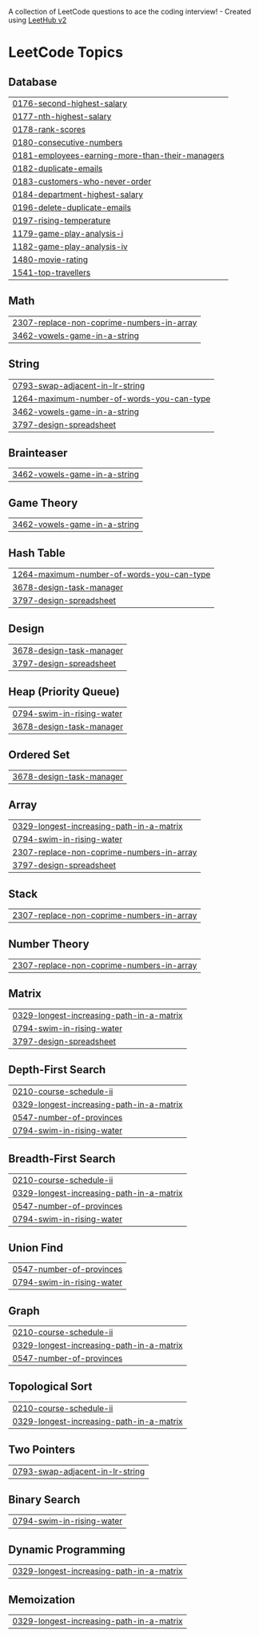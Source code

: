 A collection of LeetCode questions to ace the coding interview! - Created using [LeetHub v2](https://github.com/arunbhardwaj/LeetHub-2.0)
<!---LeetCode Topics Start-->
# LeetCode Topics
## Database
|  |
| ------- |
| [0176-second-highest-salary](https://github.com/rizzzabh/LeetCodeAccepts/tree/master/0176-second-highest-salary) |
| [0177-nth-highest-salary](https://github.com/rizzzabh/LeetCodeAccepts/tree/master/0177-nth-highest-salary) |
| [0178-rank-scores](https://github.com/rizzzabh/LeetCodeAccepts/tree/master/0178-rank-scores) |
| [0180-consecutive-numbers](https://github.com/rizzzabh/LeetCodeAccepts/tree/master/0180-consecutive-numbers) |
| [0181-employees-earning-more-than-their-managers](https://github.com/rizzzabh/LeetCodeAccepts/tree/master/0181-employees-earning-more-than-their-managers) |
| [0182-duplicate-emails](https://github.com/rizzzabh/LeetCodeAccepts/tree/master/0182-duplicate-emails) |
| [0183-customers-who-never-order](https://github.com/rizzzabh/LeetCodeAccepts/tree/master/0183-customers-who-never-order) |
| [0184-department-highest-salary](https://github.com/rizzzabh/LeetCodeAccepts/tree/master/0184-department-highest-salary) |
| [0196-delete-duplicate-emails](https://github.com/rizzzabh/LeetCodeAccepts/tree/master/0196-delete-duplicate-emails) |
| [0197-rising-temperature](https://github.com/rizzzabh/LeetCodeAccepts/tree/master/0197-rising-temperature) |
| [1179-game-play-analysis-i](https://github.com/rizzzabh/LeetCodeAccepts/tree/master/1179-game-play-analysis-i) |
| [1182-game-play-analysis-iv](https://github.com/rizzzabh/LeetCodeAccepts/tree/master/1182-game-play-analysis-iv) |
| [1480-movie-rating](https://github.com/rizzzabh/LeetCodeAccepts/tree/master/1480-movie-rating) |
| [1541-top-travellers](https://github.com/rizzzabh/LeetCodeAccepts/tree/master/1541-top-travellers) |
## Math
|  |
| ------- |
| [2307-replace-non-coprime-numbers-in-array](https://github.com/rizzzabh/LeetCodeAccepts/tree/master/2307-replace-non-coprime-numbers-in-array) |
| [3462-vowels-game-in-a-string](https://github.com/rizzzabh/LeetCodeAccepts/tree/master/3462-vowels-game-in-a-string) |
## String
|  |
| ------- |
| [0793-swap-adjacent-in-lr-string](https://github.com/rizzzabh/LeetCodeAccepts/tree/master/0793-swap-adjacent-in-lr-string) |
| [1264-maximum-number-of-words-you-can-type](https://github.com/rizzzabh/LeetCodeAccepts/tree/master/1264-maximum-number-of-words-you-can-type) |
| [3462-vowels-game-in-a-string](https://github.com/rizzzabh/LeetCodeAccepts/tree/master/3462-vowels-game-in-a-string) |
| [3797-design-spreadsheet](https://github.com/rizzzabh/LeetCodeAccepts/tree/master/3797-design-spreadsheet) |
## Brainteaser
|  |
| ------- |
| [3462-vowels-game-in-a-string](https://github.com/rizzzabh/LeetCodeAccepts/tree/master/3462-vowels-game-in-a-string) |
## Game Theory
|  |
| ------- |
| [3462-vowels-game-in-a-string](https://github.com/rizzzabh/LeetCodeAccepts/tree/master/3462-vowels-game-in-a-string) |
## Hash Table
|  |
| ------- |
| [1264-maximum-number-of-words-you-can-type](https://github.com/rizzzabh/LeetCodeAccepts/tree/master/1264-maximum-number-of-words-you-can-type) |
| [3678-design-task-manager](https://github.com/rizzzabh/LeetCodeAccepts/tree/master/3678-design-task-manager) |
| [3797-design-spreadsheet](https://github.com/rizzzabh/LeetCodeAccepts/tree/master/3797-design-spreadsheet) |
## Design
|  |
| ------- |
| [3678-design-task-manager](https://github.com/rizzzabh/LeetCodeAccepts/tree/master/3678-design-task-manager) |
| [3797-design-spreadsheet](https://github.com/rizzzabh/LeetCodeAccepts/tree/master/3797-design-spreadsheet) |
## Heap (Priority Queue)
|  |
| ------- |
| [0794-swim-in-rising-water](https://github.com/rizzzabh/LeetCodeAccepts/tree/master/0794-swim-in-rising-water) |
| [3678-design-task-manager](https://github.com/rizzzabh/LeetCodeAccepts/tree/master/3678-design-task-manager) |
## Ordered Set
|  |
| ------- |
| [3678-design-task-manager](https://github.com/rizzzabh/LeetCodeAccepts/tree/master/3678-design-task-manager) |
## Array
|  |
| ------- |
| [0329-longest-increasing-path-in-a-matrix](https://github.com/rizzzabh/LeetCodeAccepts/tree/master/0329-longest-increasing-path-in-a-matrix) |
| [0794-swim-in-rising-water](https://github.com/rizzzabh/LeetCodeAccepts/tree/master/0794-swim-in-rising-water) |
| [2307-replace-non-coprime-numbers-in-array](https://github.com/rizzzabh/LeetCodeAccepts/tree/master/2307-replace-non-coprime-numbers-in-array) |
| [3797-design-spreadsheet](https://github.com/rizzzabh/LeetCodeAccepts/tree/master/3797-design-spreadsheet) |
## Stack
|  |
| ------- |
| [2307-replace-non-coprime-numbers-in-array](https://github.com/rizzzabh/LeetCodeAccepts/tree/master/2307-replace-non-coprime-numbers-in-array) |
## Number Theory
|  |
| ------- |
| [2307-replace-non-coprime-numbers-in-array](https://github.com/rizzzabh/LeetCodeAccepts/tree/master/2307-replace-non-coprime-numbers-in-array) |
## Matrix
|  |
| ------- |
| [0329-longest-increasing-path-in-a-matrix](https://github.com/rizzzabh/LeetCodeAccepts/tree/master/0329-longest-increasing-path-in-a-matrix) |
| [0794-swim-in-rising-water](https://github.com/rizzzabh/LeetCodeAccepts/tree/master/0794-swim-in-rising-water) |
| [3797-design-spreadsheet](https://github.com/rizzzabh/LeetCodeAccepts/tree/master/3797-design-spreadsheet) |
## Depth-First Search
|  |
| ------- |
| [0210-course-schedule-ii](https://github.com/rizzzabh/LeetCodeAccepts/tree/master/0210-course-schedule-ii) |
| [0329-longest-increasing-path-in-a-matrix](https://github.com/rizzzabh/LeetCodeAccepts/tree/master/0329-longest-increasing-path-in-a-matrix) |
| [0547-number-of-provinces](https://github.com/rizzzabh/LeetCodeAccepts/tree/master/0547-number-of-provinces) |
| [0794-swim-in-rising-water](https://github.com/rizzzabh/LeetCodeAccepts/tree/master/0794-swim-in-rising-water) |
## Breadth-First Search
|  |
| ------- |
| [0210-course-schedule-ii](https://github.com/rizzzabh/LeetCodeAccepts/tree/master/0210-course-schedule-ii) |
| [0329-longest-increasing-path-in-a-matrix](https://github.com/rizzzabh/LeetCodeAccepts/tree/master/0329-longest-increasing-path-in-a-matrix) |
| [0547-number-of-provinces](https://github.com/rizzzabh/LeetCodeAccepts/tree/master/0547-number-of-provinces) |
| [0794-swim-in-rising-water](https://github.com/rizzzabh/LeetCodeAccepts/tree/master/0794-swim-in-rising-water) |
## Union Find
|  |
| ------- |
| [0547-number-of-provinces](https://github.com/rizzzabh/LeetCodeAccepts/tree/master/0547-number-of-provinces) |
| [0794-swim-in-rising-water](https://github.com/rizzzabh/LeetCodeAccepts/tree/master/0794-swim-in-rising-water) |
## Graph
|  |
| ------- |
| [0210-course-schedule-ii](https://github.com/rizzzabh/LeetCodeAccepts/tree/master/0210-course-schedule-ii) |
| [0329-longest-increasing-path-in-a-matrix](https://github.com/rizzzabh/LeetCodeAccepts/tree/master/0329-longest-increasing-path-in-a-matrix) |
| [0547-number-of-provinces](https://github.com/rizzzabh/LeetCodeAccepts/tree/master/0547-number-of-provinces) |
## Topological Sort
|  |
| ------- |
| [0210-course-schedule-ii](https://github.com/rizzzabh/LeetCodeAccepts/tree/master/0210-course-schedule-ii) |
| [0329-longest-increasing-path-in-a-matrix](https://github.com/rizzzabh/LeetCodeAccepts/tree/master/0329-longest-increasing-path-in-a-matrix) |
## Two Pointers
|  |
| ------- |
| [0793-swap-adjacent-in-lr-string](https://github.com/rizzzabh/LeetCodeAccepts/tree/master/0793-swap-adjacent-in-lr-string) |
## Binary Search
|  |
| ------- |
| [0794-swim-in-rising-water](https://github.com/rizzzabh/LeetCodeAccepts/tree/master/0794-swim-in-rising-water) |
## Dynamic Programming
|  |
| ------- |
| [0329-longest-increasing-path-in-a-matrix](https://github.com/rizzzabh/LeetCodeAccepts/tree/master/0329-longest-increasing-path-in-a-matrix) |
## Memoization
|  |
| ------- |
| [0329-longest-increasing-path-in-a-matrix](https://github.com/rizzzabh/LeetCodeAccepts/tree/master/0329-longest-increasing-path-in-a-matrix) |
<!---LeetCode Topics End-->